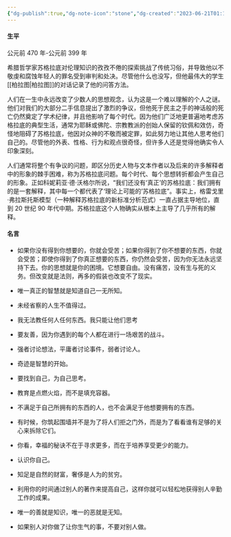 ```yaml
---
{"dg-publish":true,"dg-note-icon":"stone","dg-created":"2023-06-21T01:10:00+08:00","dg-updated":"2023-06-21T01:10:00+08:00","tags":["socrates","philosophers"],"dg-path":"阅读/苏格拉底.md","permalink":"/阅读/苏格拉底/","dgPassFrontmatter":true,"noteIcon":"stone","created":"2023-06-21T01:10:00+08:00","updated":"2023-06-21T01:10:00+08:00"}
---
```


#### 生平
公元前 470 年-公元前 399 年
  
希腊哲学家苏格拉底对伦理知识的孜孜不倦的探索挑战了传统习俗，并导致他以不敬虔和腐蚀年轻人的罪名受到审判和处决。尽管他什么也没写，但他最伟大的学生[[柏拉图\|柏拉图]]的对话记录了他的问答方法。
  
人们在一生中永远改变了少数人的思想观念，认为这是一个难以理解的个人之谜。他们对我们的大部分二手信息提出了激烈的争议，但他死于民主之手的神话般的死亡仍然奠定了学术纪律，并且他影响了每个时代。因为他们广泛地更普遍地考虑苏格拉底的典型生活，通常为耶稣或佛陀、宗教教派的创始人保留的钦佩和效仿，奇怪地阻碍了苏格拉底，他因对众神的不敬而被定罪，如此努力地让其他人思考他们自己的。尽管他的外表、性格、行为和观点很奇怪，但许多人还是觉得他确实令人印象深刻。
  
人们通常将整个有争议的问题，即区分历史人物与文本作者以及后来的许多解释者中的形象的棘手困难，称为苏格拉底问题。每个时代、每个思想转折都会产生自己的形象。正如科妮莉亚·德·沃格尔所说，“我们还没有‘真正’的苏格拉底：我们拥有的是一套解释，其中每一个都代表了‘理论上可能的’苏格拉底”。事实上，格雷戈里·弗拉斯托斯模型（一种解释苏格拉底的新标准分析范式）一直占据主导地位，直到 20 世纪 90 年代中期。苏格拉底这个人物确实从根本上主导了几乎所有的解释。

#### 名言

- 如果你没有得到你想要的，你就会受苦；如果你得到了你不想要的东西，你就会受苦；即使你得到了你真正想要的东西，你仍然会受苦，因为你无法永远坚持下去。你的思想就是你的困境。它想要自由。没有痛苦，没有生与死的义务。但改变就是法则，再多的假装也改变不了现实。

- 唯一真正的智慧就是知道自己一无所知。

- 未经省察的人生不值得过。

- 我无法教任何人任何东西。我只能让他们思考

- 要友善，因为你遇到的每个人都在进行一场艰苦的战斗。

- 强者讨论想法，平庸者讨论事件，弱者讨论人。

- 奇迹是智慧的开始。

- 要找到自己，为自己思考。

- 教育是点燃火焰，而不是填充容器。

- 不满足于自己所拥有的东西的人，也不会满足于他想要拥有的东西。

- 有时候，你筑起围墙并不是为了将人们拒之门外，而是为了看看谁有足够的关心来拆除它们。

- 你看，幸福的秘诀不在于寻求更多，而在于培养享受更少的能力。

- 认识你自己。

- 知足是自然的财富，奢侈是人为的贫穷。

- 利用你的时间通过别人的著作来提高自己，这样你就可以轻松地获得别人辛勤工作的成果。

- 唯一的善就是知识，唯一的恶就是无知。

- 如果别人对你做了让你生气的事，不要对别人做。